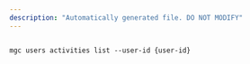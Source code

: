 ```yaml
---
description: "Automatically generated file. DO NOT MODIFY"
---
```


```cli

mgc users activities list --user-id {user-id}

```